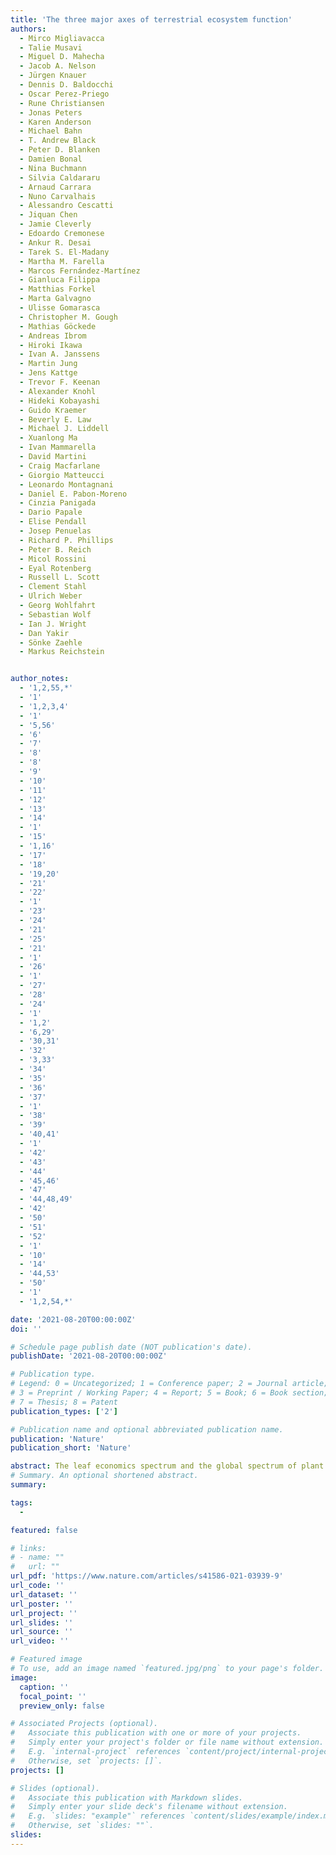 ```yaml
---
title: 'The three major axes of terrestrial ecosystem function'
authors:
  - Mirco Migliavacca
  - Talie Musavi
  - Miguel D. Mahecha
  - Jacob A. Nelson
  - Jürgen Knauer
  - Dennis D. Baldocchi
  - Oscar Perez-Priego
  - Rune Christiansen
  - Jonas Peters
  - Karen Anderson
  - Michael Bahn
  - T. Andrew Black
  - Peter D. Blanken
  - Damien Bonal
  - Nina Buchmann
  - Silvia Caldararu
  - Arnaud Carrara
  - Nuno Carvalhais
  - Alessandro Cescatti
  - Jiquan Chen
  - Jamie Cleverly
  - Edoardo Cremonese
  - Ankur R. Desai
  - Tarek S. El-Madany
  - Martha M. Farella
  - Marcos Fernández-Martínez
  - Gianluca Filippa
  - Matthias Forkel
  - Marta Galvagno
  - Ulisse Gomarasca
  - Christopher M. Gough
  - Mathias Göckede
  - Andreas Ibrom
  - Hiroki Ikawa
  - Ivan A. Janssens
  - Martin Jung
  - Jens Kattge
  - Trevor F. Keenan
  - Alexander Knohl
  - Hideki Kobayashi
  - Guido Kraemer
  - Beverly E. Law
  - Michael J. Liddell
  - Xuanlong Ma
  - Ivan Mammarella
  - David Martini
  - Craig Macfarlane
  - Giorgio Matteucci
  - Leonardo Montagnani
  - Daniel E. Pabon-Moreno
  - Cinzia Panigada
  - Dario Papale
  - Elise Pendall
  - Josep Penuelas
  - Richard P. Phillips
  - Peter B. Reich
  - Micol Rossini
  - Eyal Rotenberg
  - Russell L. Scott
  - Clement Stahl
  - Ulrich Weber
  - Georg Wohlfahrt
  - Sebastian Wolf
  - Ian J. Wright
  - Dan Yakir
  - Sönke Zaehle
  - Markus Reichstein


author_notes:
  - '1,2,55,*'
  - '1'
  - '1,2,3,4'
  - '1'
  - '5,56'
  - '6'
  - '7'
  - '8'
  - '8'
  - '9'
  - '10'
  - '11'
  - '12'
  - '13'
  - '14'
  - '1'
  - '15'
  - '1,16'
  - '17'
  - '18'
  - '19,20'
  - '21'
  - '22'
  - '1'
  - '23'
  - '24'
  - '21'
  - '25'
  - '21'
  - '1'
  - '26'
  - '1'
  - '27'
  - '28'
  - '24'
  - '1'
  - '1,2'
  - '6,29'
  - '30,31'
  - '32'
  - '3,33'
  - '34'
  - '35'
  - '36'
  - '37'
  - '1'
  - '38'
  - '39'
  - '40,41'
  - '1'
  - '42'
  - '43'
  - '44'
  - '45,46'
  - '47'
  - '44,48,49'
  - '42'
  - '50'
  - '51'
  - '52'
  - '1'
  - '10'
  - '14'
  - '44,53'
  - '50'
  - '1'
  - '1,2,54,*'

date: '2021-08-20T00:00:00Z'
doi: ''

# Schedule page publish date (NOT publication's date).
publishDate: '2021-08-20T00:00:00Z'

# Publication type.
# Legend: 0 = Uncategorized; 1 = Conference paper; 2 = Journal article;
# 3 = Preprint / Working Paper; 4 = Report; 5 = Book; 6 = Book section;
# 7 = Thesis; 8 = Patent
publication_types: ['2']

# Publication name and optional abbreviated publication name.
publication: 'Nature'
publication_short: 'Nature'

abstract: The leaf economics spectrum and the global spectrum of plant forms and functions revealed fundamental axes of variation in plant traits, which represent different ecological strategies that are shaped by the evolutionary development of plant species. Ecosystem functions depend on environmental conditions and the traits of species that comprise the ecological communities. However, the axes of variation of ecosystem functions are largely unknown, which limits our understanding of how ecosystems respond as a whole to anthropogenic drivers, climate and environmental variability. Here we derive a set of ecosystem functions6 from a dataset of surface gas exchange measurements across major terrestrial biomes. We find that most of the variability within ecosystem functions (71.8%) is captured by three key axes. The first axis reflects maximum ecosystem productivity and is mostly explained by vegetation structure. The second axis reflects ecosystem water-use strategies and is jointly explained by variation in vegetation height and climate. The third axis, which represents ecosystem carbon-use efficiency, features a gradient related to aridity, and is explained primarily by variation in vegetation structure. We show that two state-of-the-art land surface models reproduce the first and most important axis of ecosystem functions. However, the models tend to simulate more strongly correlated functions than those observed, which limits their ability to accurately predict the full range of responses to environmental changes in carbon, water and energy cycling in terrestrial ecosystems.
# Summary. An optional shortened abstract.
summary: 

tags:
  - 

featured: false

# links:
# - name: ""
#   url: ""
url_pdf: 'https://www.nature.com/articles/s41586-021-03939-9'
url_code: ''
url_dataset: ''
url_poster: ''
url_project: ''
url_slides: ''
url_source: ''
url_video: ''

# Featured image
# To use, add an image named `featured.jpg/png` to your page's folder.
image:
  caption: ''
  focal_point: ''
  preview_only: false

# Associated Projects (optional).
#   Associate this publication with one or more of your projects.
#   Simply enter your project's folder or file name without extension.
#   E.g. `internal-project` references `content/project/internal-project/index.md`.
#   Otherwise, set `projects: []`.
projects: []

# Slides (optional).
#   Associate this publication with Markdown slides.
#   Simply enter your slide deck's filename without extension.
#   E.g. `slides: "example"` references `content/slides/example/index.md`.
#   Otherwise, set `slides: ""`.
slides:
---
```


